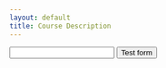 ```yaml
---
layout: default
title: Course Description
---
```


<form action="https://getsimpleform.com/messages?form_api_token=e864f49cd290bd127eeeb75cc92fd624" method="post">
  <!-- the redirect_to is optional, the form will redirect to the referrer on submission -->
<input type='hidden' name='redirect_to' value='' />
  <!-- all your input fields here.... -->
<input type='text' name='test' />
<input type='submit' value='Test form' />
</form>


